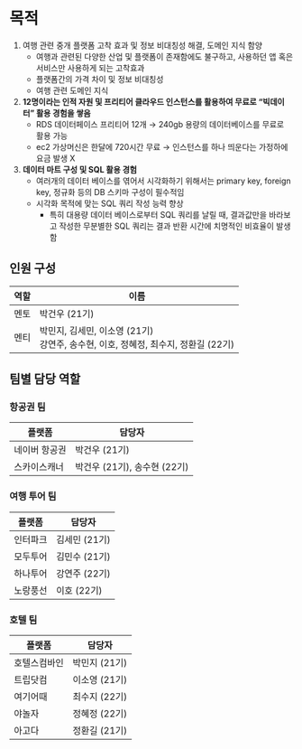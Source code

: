 # 목적
1. 여행 관련 중개 플랫폼 고착 효과 및 정보 비대칭성 해결, 도메인 지식 함양
    - 여행과 관련된 다양한 산업 및 플랫폼이 존재함에도 불구하고, 사용하던 앱 혹은 서비스만 사용하게 되는 고착효과
    - 플랫폼간의 가격 차이 및 정보 비대칭성
    - 여행 관련 도메인 지식
2. **12명이라는 인적 자원 및 프리티어 클라우드 인스턴스를 활용하여 무료로 “빅데이터” 활용 경험을 쌓음**
    - RDS 데이터페이스 프리티어 12개 → 240gb 용량의 데이터베이스를 무료로 활용 가능
    - ec2 가상머신은 한달에 720시간 무료 → 인스턴스를 하나 띄운다는 가정하에 요금 발생 X
3. **데이터 마트 구성 및 SQL 활용 경험**
    - 여러개의 데이터 베이스를 엮어서 시각화하기 위해서는 primary key, foreign key, 정규화 등의 DB 스키마 구성이 필수적임
    - 시각화 목적에 맞는 SQL 쿼리 작성 능력 향상
        - 특히 대용량 데이터 베이스로부터 SQL 쿼리를 날릴 때,  결과값만을 바라보고 작성한 무분별한 SQL 쿼리는 결과 반환 시간에 치명적인 비효율이 발생함

## 인원 구성

| 역할 | 이름 |
|------|------|
| 멘토 | 박건우 (21기) |
| 멘티 | 박민지, 김세민, 이소영 (21기)<br>강연주, 송수현, 이호, 정혜정, 최수지, 정환길 (22기) |

## 팀별 담당 역할

### 항공권 팀

| 플랫폼 | 담당자 |
|--------|--------|
| 네이버 항공권 | 박건우 (21기) |
| 스카이스캐너 | 박건우 (21기), 송수현 (22기) |

### 여행 투어 팀

| 플랫폼 | 담당자 |
|--------|--------|
| 인터파크 | 김세민 (21기) |
| 모두투어 | 김민수 (21기) |
| 하나투어 | 강연주 (22기) |
| 노랑풍선 | 이호 (22기) |

### 호텔 팀

| 플랫폼 | 담당자 |
|--------|--------|
| 호텔스컴바인 | 박민지 (21기) |
| 트립닷컴 | 이소영 (21기) |
| 여기어때 | 최수지 (22기) |
| 야놀자 | 정혜정 (22기) |
| 아고다 | 정환길 (21기) |
